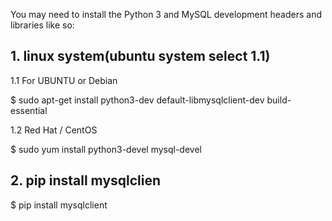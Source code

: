 You may need to install the Python 3 and MySQL development headers and libraries like so: 

## 1. linux system(ubuntu system select 1.1)

1.1 For UBUNTU or Debian

$ sudo apt-get install python3-dev default-libmysqlclient-dev build-essential

1.2 Red Hat / CentOS

$ sudo yum install python3-devel mysql-devel

## 2. pip install mysqlclien

$ pip install mysqlclient
